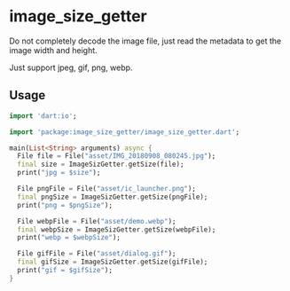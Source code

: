 # image_size_getter

Do not completely decode the image file, just read the metadata to get the image width and height.

Just support jpeg, gif, png, webp.

## Usage

```dart
import 'dart:io';

import 'package:image_size_getter/image_size_getter.dart';

main(List<String> arguments) async {
  File file = File("asset/IMG_20180908_080245.jpg");
  final size = ImageSizGetter.getSize(file);
  print("jpg = $size");

  File pngFile = File("asset/ic_launcher.png");
  final pngSize = ImageSizGetter.getSize(pngFile);
  print("png = $pngSize");

  File webpFile = File("asset/demo.webp");
  final webpSize = ImageSizGetter.getSize(webpFile);
  print("webp = $webpSize");

  File gifFile = File("asset/dialog.gif");
  final gifSize = ImageSizGetter.getSize(gifFile);
  print("gif = $gifSize");
}

```
